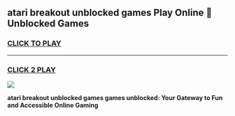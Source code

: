 
## atari breakout unblocked games Play Online 👋 Unblocked Games
<h3>
<a href="https://premium.freeplayer.one?title=atari_breakout_unblocked_games&ref=19F">CLICK TO PLAY</a></h3>
<hr>

<h3>
<a href="https://premium.freeplayer.one?title=atari_breakout_unblocked_games&ref=19F">CLICK 2 PLAY</a>
  
</h3>

<a href="https://premium.freeplayer.one?title=atari_breakout_unblocked_games&ref=19F"><img src="https://clearcache.store/games.png"></a>


**atari breakout unblocked games games unblocked: Your Gateway to Fun and Accessible Online Gaming**

